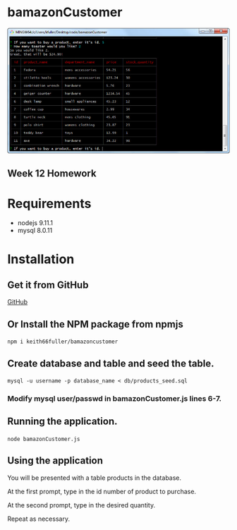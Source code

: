# bamazonCustomer

![bamazonCustomer in action screenshot](/doc/screenshot.jpg)


## Week 12 Homework

# Requirements

* nodejs 9.11.1
* mysql 8.0.11

# Installation

## Get it from GitHub

[GitHub](https://github.com/keith66fuller/bamazonCustomer)


## Or Install the NPM package from npmjs

`npm i keith66fuller/bamazoncustomer`

## Create database and table and seed the table.

`mysql -u username -p database_name < db/products_seed.sql`

### Modify mysql user/passwd in bamazonCustomer.js lines 6-7.

## Running the application.

`node bamazonCustomer.js`

## Using the application

You will be presented with a table products in the database.

At the first prompt, type in the id number of product to purchase.

At the second prompt, type in the desired quantity.

Repeat as necessary.
